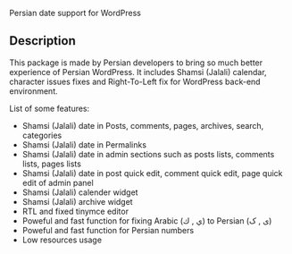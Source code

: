 Persian date support for WordPress

Description
-----------

This package is made by Persian developers to bring so much better experience of Persian WordPress. It includes Shamsi (Jalali) calendar, character issues fixes and Right-To-Left fix for WordPress back-end environment.

List of some features:

 - Shamsi (Jalali) date in Posts, comments, pages, archives, search, categories
 - Shamsi (Jalali) date in Permalinks
 - Shamsi (Jalali) date in admin sections such as posts lists, comments lists, pages lists
 - Shamsi (Jalali) date in post quick edit, comment quick edit, page quick edit of admin panel
 - Shamsi (Jalali) calender widget
 - Shamsi (Jalali) archive widget
 - RTL and fixed tinymce editor
 - Poweful and fast function for fixing Arabic (ي , ك) to Persian (ی , ک)
 - Poweful and fast function for Persian numbers
 - Low resources usage